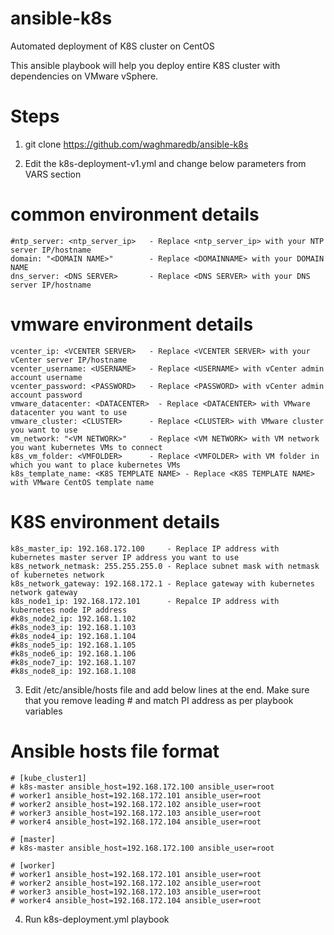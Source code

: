 # ansible-k8s

Automated deployment of K8S cluster on CentOS

This ansible playbook will help you deploy entire K8S cluster with dependencies on VMware vSphere.

# Steps 

1. git clone https://github.com/waghmaredb/ansible-k8s

2. Edit the k8s-deployment-v1.yml and change below parameters from VARS section

# common environment details
    #ntp_server: <ntp_server_ip>   - Replace <ntp_server_ip> with your NTP server IP/hostname 
    domain: "<DOMAIN NAME>"        - Replace <DOMAINNAME> with your DOMAIN NAME
    dns_server: <DNS SERVER>       - Replace <DNS SERVER> with your DNS server IP/hostname
# vmware environment details
    vcenter_ip: <VCENTER SERVER>   - Replace <VCENTER SERVER> with your vCenter server IP/hostname
    vcenter_username: <USERNAME>   - Replace <USERNAME> with vCenter admin account username
    vcenter_password: <PASSWORD>   - Replace <PASSWORD> with vCenter admin account password
    vmware_datacenter: <DATACENTER>  - Replace <DATACENTER> with VMware datacenter you want to use 
    vmware_cluster: <CLUSTER>      - Replace <CLUSTER> with VMware cluster you want to use
    vm_network: "<VM NETWORK>"     - Replace <VM NETWORK> with VM network you want kubernetes VMs to connect
    k8s_vm_folder: <VMFOLDER>      - Replace <VMFOLDER> with VM folder in which you want to place kubernetes VMs
    k8s_template_name: <K8S TEMPLATE NAME> - Replace <K8S TEMPLATE NAME> with VMware CentOS template name
# K8S environment details
    k8s_master_ip: 192.168.172.100     - Replace IP address with kubernetes master server IP address you want to use
    k8s_network_netmask: 255.255.255.0 - Replace subnet mask with netmask of kubernetes network
    k8s_network_gateway: 192.168.172.1 - Replace gateway with kubernetes network gateway
    k8s_node1_ip: 192.168.172.101      - Repalce IP address with kubernetes node IP address
    #k8s_node2_ip: 192.168.1.102
    #k8s_node3_ip: 192.168.1.103
    #k8s_node4_ip: 192.168.1.104
    #k8s_node5_ip: 192.168.1.105
    #k8s_node6_ip: 192.168.1.106
    #k8s_node7_ip: 192.168.1.107
    #k8s_node8_ip: 192.168.1.108

3. Edit /etc/ansible/hosts file and add below lines at the end. Make sure that you remove leading # and match PI address as per playbook variables 

# Ansible hosts file format 
    # [kube_cluster1]
    # k8s-master ansible_host=192.168.172.100 ansible_user=root
    # worker1 ansible_host=192.168.172.101 ansible_user=root
    # worker2 ansible_host=192.168.172.102 ansible_user=root
    # worker3 ansible_host=192.168.172.103 ansible_user=root
    # worker4 ansible_host=192.168.172.104 ansible_user=root

    # [master]
    # k8s-master ansible_host=192.168.172.100 ansible_user=root

    # [worker]
    # worker1 ansible_host=192.168.172.101 ansible_user=root
    # worker2 ansible_host=192.168.172.102 ansible_user=root
    # worker3 ansible_host=192.168.172.103 ansible_user=root
    # worker4 ansible_host=192.168.172.104 ansible_user=root

4. Run k8s-deployment.yml playbook



